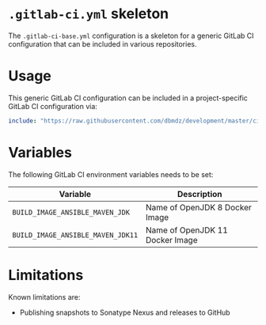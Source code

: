 # `.gitlab-ci.yml` skeleton

The `.gitlab-ci-base.yml` configuration is a skeleton for a generic GitLab CI 
configuration that can be included in various repositories.

# Usage

This generic GitLab CI configuration can be included in a project-specific
GitLab CI configuration via:

```yml
include: "https://raw.githubusercontent.com/dbmdz/development/master/ci/gitlab-ci-base.yml"
```

# Variables

The following GitLab CI environment variables needs to be set:

| Variable                          | Description
| --------------------------------- | -----------
| `BUILD_IMAGE_ANSIBLE_MAVEN_JDK`   | Name of OpenJDK 8 Docker Image
| `BUILD_IMAGE_ANSIBLE_MAVEN_JDK11` | Name of OpenJDK 11 Docker Image

# Limitations

Known limitations are:

* Publishing snapshots to Sonatype Nexus and releases to GitHub